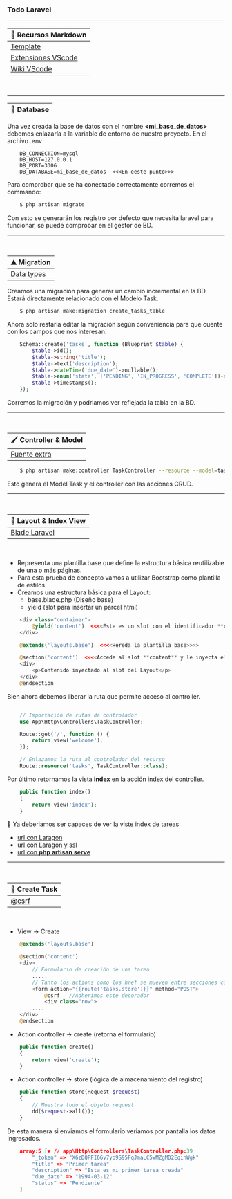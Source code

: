 ### Todo Laravel

_____


| 📝  Recursos Markdown                    |
|----------------------------------------------|
| [Template](https://gist.github.com/cseeman/8f3bfaec084c5c4259626ddd9e516c61) |
| [Extensiones VScode](https://github.com/mjbvz/vscode-github-markdown-preview?tab=readme-ov-file) |
| [Wiki VScode](https://marketplace.visualstudio.com/items?itemName=lostintangent.wikilens) |


<br/>

----

| 📁 Database                                  |
|----------------------------------------------|

Una vez creada la base de datos con el nombre **<mi_base_de_datos>** 
debemos enlazarla a la variable de entorno de nuestro proyecto.
En el archivo .env 

```env
    DB_CONNECTION=mysql
    DB_HOST=127.0.0.1
    DB_PORT=3306
    DB_DATABASE=mi_base_de_datos  <<<En eeste punto>>>
```

Para comprobar que se ha conectado correctamente corremos el commando:

```bash
    $ php artisan migrate
```

Con esto se generarán los registro por defecto que necesita laravel para funcionar, se puede comprobar en el gestor de BD.

---

<br/>



| ⛰️ Migration                                |
|----------------------------------------------|
| [Data types](https://www.heinsoe.com/blog/85) |

Creamos una migración para generar un cambio incremental en la BD.
Estará directamente relacionado con el Modelo Task.

```bash
    $ php artisan make:migration create_tasks_table
```
Ahora solo restaria editar la migración según conveniencia para que cuente con los campos que nos interesan.

```php
    Schema::create('tasks', function (Blueprint $table) {
        $table->id();
        $table->string('title');
        $table->text('description');
        $table->dateTime('due_date')->nullable();
        $table->enum('state', ['PENDING', 'IN_PROGRESS', 'COMPLETE'])->default('PENDING');
        $table->timestamps();
    });
```
Corremos la migración y podriamos ver reflejada la tabla en la BD.

---

<br/>


| 🖌️ Controller & Model                       |
|----------------------------------------------|
| [Fuente extra](https://ashutosh.dev/laravel-10-all-about-controllers/) |

```bash
    $ php artisan make:controller TaskController --resource --model=task
```

Esto genera el Model Task y el controller con las acciones CRUD.

---

<br/>


| 🚀 Layout & Index View                       |
|----------------------------------------------|
| [Blade Laravel](https://laravel.com/docs/11.x/blade)|

<br/>

- Representa una plantilla base que define la estructura básica reutilizable de una o más páginas.
- Para esta prueba de concepto vamos a utilizar Bootstrap como plantilla de estilos.
- Creamos una estructura básica para el Layout:
    - base.blade.php  (Diseño base)
    - yield (slot para insertar un parcel html)

```php
    <div class="container">
        @yield('content')  <<<<Este es un slot con el identificador **content**>>>>
    </div>
```

```php
    @extends('layouts.base')  <<<<Hereda la plantilla base>>>>

    @section('content')  <<<<Accede al slot **content** y le inyecta el contenido a continuación>>>>
    <div>
        <p>Contenido inyectado al slot del Layout</p>
    </div>
    @endsection
```

Bien ahora debemos liberar la ruta que permite acceso al controller.
```php

    // Importación de rutas de controlador
    use App\Http\Controllers\TaskController;

    Route::get('/', function () {
        return view('welcome');
    });

    // Enlazamos la ruta al controlador del recurso
    Route::resource('tasks', TaskController::class);
```

Por último retornamos la vista **index** en la acción index del controller.
```php
    public function index()
    {
        return view('index');
    }
```

🚀 Ya deberiamos ser capaces de ver la viste index de tareas
- [url con Laragon](https://todo.test/tasks)
- [url con Laragon y ssl](http://todo.test/tasks)
- [url con **php artisan serve**](http://localhost:8000/tasks)

---

<br/>


| 🦀 Create Task                              |
|----------------------------------------------|
| [@csrf](https://laravel.com/docs/11.x/csrf)  |

<br/>

- View -> Create
```php
    @extends('layouts.base')  

    @section('content') 
    <div>
        // Formulario de creación de una tarea
        .....
        // Tanto los actions como los href se mueven entre secciones con el método **route**    
        <form action="{{route('tasks.store')}}" method="POST">
            @csrf   //Adherimos este decorador
            <div class="row">
        ....
    </div>
    @endsection
```

- Action controller -> create (retorna el formulario)
```php
    public function create()
    {
        return view('create');
    }
```

- Action controller -> store (lógica de almacenamiento del registro)
```php
    public function store(Request $request)
    {
        // Muestra todo el objeto request
        dd($request->all());
    }
```

De esta manera si enviamos el formulario veriamos por pantalla los datos ingresados.

```json
    array:5 [▼ // app\Http\Controllers\TaskController.php:39
        "_token" => "X6zDQPFI66v7yo9S95FqJmaLC5wMZgMD2EqihWgk"
        "title" => "Primer tarea"
        "description" => "Esta es mi primer tarea creada"
        "due_date" => "1994-03-12"
        "status" => "Pendiente"
    ]
```
